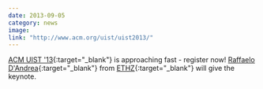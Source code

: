 ```yaml
---
date: 2013-09-05
category: news
image: 
link: "http://www.acm.org/uist/uist2013/"
---
```


[ACM UIST '13](http://www.acm.org/uist/uist2013/){:target="_blank"} is approaching fast - register now! [Raffaelo D'Andrea](http://raffaello.name/){:target="_blank"} from [ETHZ](http://www.ethz.ch/){:target="_blank"} will give the keynote.

